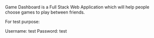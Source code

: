 Game Dashboard is a Full Stack Web Application which will help people choose games to play between friends.


For test purpose:

Username: test
Password: test


